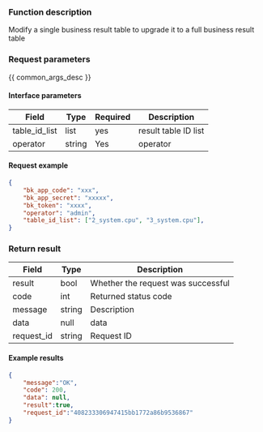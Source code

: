 ### Function description

Modify a single business result table to upgrade it to a full business result table

### Request parameters

{{ common_args_desc }}

#### Interface parameters

| Field | Type | Required | Description |
| -------------- | ------ | ---- | ----------- |
| table_id_list | list | yes | result table ID list |
| operator | string | Yes | operator |

#### Request example

```json
{
    "bk_app_code": "xxx",
    "bk_app_secret": "xxxxx",
    "bk_token": "xxxx",
    "operator": "admin",
    "table_id_list": ["2_system.cpu", "3_system.cpu"],
}
```

### Return result

| Field | Type | Description |
| ---------- | ------ | ------------ |
| result | bool | Whether the request was successful |
| code | int | Returned status code |
| message | string | Description |
| data | null | data |
| request_id | string | Request ID |

#### Example results

```json
{
    "message":"OK",
    "code": 200,
    "data": null,
    "result":true,
    "request_id":"408233306947415bb1772a86b9536867"
}
```
